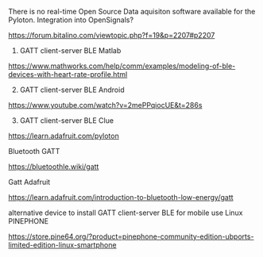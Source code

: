 There is no real-time Open Source Data aquisiton software available for the Pyloton. Integration into OpenSignals?

https://forum.bitalino.com/viewtopic.php?f=19&p=2207#p2207


1. GATT client-server BLE Matlab

https://www.mathworks.com/help/comm/examples/modeling-of-ble-devices-with-heart-rate-profile.html

2. GATT client-server BLE Android

https://www.youtube.com/watch?v=2mePPqiocUE&t=286s

3. GATT client-server BLE Clue

https://learn.adafruit.com/pyloton

Bluetooth GATT

https://bluetoothle.wiki/gatt

Gatt Adafruit

https://learn.adafruit.com/introduction-to-bluetooth-low-energy/gatt

alternative device to install GATT client-server BLE for mobile use Linux PINEPHONE

https://store.pine64.org/?product=pinephone-community-edition-ubports-limited-edition-linux-smartphone


